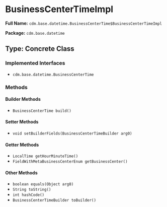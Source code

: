 # BusinessCenterTimeImpl

**Full Name:** `cdm.base.datetime.BusinessCenterTime$BusinessCenterTimeImpl`

**Package:** `cdm.base.datetime`

## Type: Concrete Class

### Implemented Interfaces

- `cdm.base.datetime.BusinessCenterTime`

### Methods

#### Builder Methods

- `BusinessCenterTime build()`

#### Setter Methods

- `void setBuilderFields(BusinessCenterTimeBuilder arg0)`

#### Getter Methods

- `LocalTime getHourMinuteTime()`
- `FieldWithMetaBusinessCenterEnum getBusinessCenter()`

#### Other Methods

- `boolean equals(Object arg0)`
- `String toString()`
- `int hashCode()`
- `BusinessCenterTimeBuilder toBuilder()`

